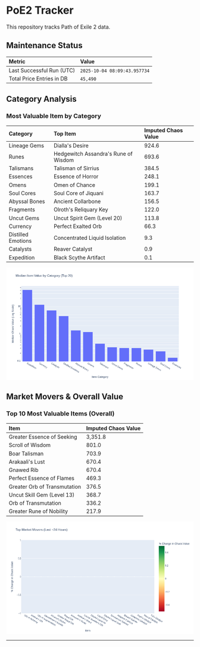 # PoE2 Tracker

This repository tracks Path of Exile 2 data.

## Maintenance Status

<!-- START_MAINTENANCE -->
| Metric | Value |
|:---|:---|
| Last Successful Run (UTC) | `2025-10-04 08:09:43.957734` |
| Total Price Entries in DB | `45,490` |

<!-- END_MAINTENANCE -->

## Category Analysis

<!-- START_CATEGORY_ANALYSIS -->
### Most Valuable Item by Category
| Category | Top Item | Imputed Chaos Value |
| :--- | :--- | :--- |
| Lineage Gems | Dialla's Desire | 924.6 |
| Runes | Hedgewitch Assandra's Rune of Wisdom | 693.6 |
| Talismans | Talisman of Sirrius | 384.5 |
| Essences | Essence of Horror | 248.1 |
| Omens | Omen of Chance | 199.1 |
| Soul Cores | Soul Core of Jiquani | 163.7 |
| Abyssal Bones | Ancient Collarbone | 156.5 |
| Fragments | Olroth's Reliquary Key | 122.0 |
| Uncut Gems | Uncut Spirit Gem (Level 20) | 113.8 |
| Currency | Perfect Exalted Orb | 66.3 |
| Distilled Emotions | Concentrated Liquid Isolation | 9.3 |
| Catalysts | Reaver Catalyst | 0.9 |
| Expedition | Black Scythe Artifact | 0.1 |


![Category Analysis Chart](charts/category_analysis.png)
<!-- END_ANALYSIS -->

## Market Movers & Overall Value

<!-- START_ANALYSIS -->
### Top 10 Most Valuable Items (Overall)
| Item | Imputed Chaos Value |
| :--- | :--- |
| Greater Essence of Seeking | 3,351.8 |
| Scroll of Wisdom | 801.0 |
| Boar Talisman | 703.9 |
| Arakaali's Lust | 670.4 |
| Gnawed Rib | 670.4 |
| Perfect Essence of Flames | 469.3 |
| Greater Orb of Transmutation | 376.5 |
| Uncut Skill Gem (Level 13) | 368.7 |
| Orb of Transmutation | 336.2 |
| Greater Rune of Nobility | 217.9 |


![Market Movers Chart](charts/market_movers.png)
<!-- END_ANALYSIS -->

---
